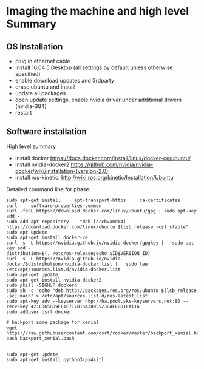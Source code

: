 # Imaging the machine and high level Summary

## OS Installation
* plug in ethernet cable
* Install 16.04.5 Desktop (all settings by default unless otherwise specified)
* enable download updates and 3rdparty
* erase ubuntu and install
* update all packages
* open update settings, enable nvidia driver under additional drivers (nvidia-384)
* restart

## Software installation

High level summary
* install docker https://docs.docker.com/install/linux/docker-ce/ubuntu/
* install nvidia-docker2 https://github.com/nvidia/nvidia-docker/wiki/Installation-(version-2.0)
* install ros-kinetic: http://wiki.ros.org/kinetic/Installation/Ubuntu

Detailed command line for phase:

```
sudo apt-get install     apt-transport-https     ca-certificates     curl     software-properties-common
curl -fsSL https://download.docker.com/linux/ubuntu/gpg | sudo apt-key add -
sudo add-apt-repository    "deb [arch=amd64] https://download.docker.com/linux/ubuntu $(lsb_release -cs) stable"
sudo apt update
sudo apt-get install docker-ce
curl -s -L https://nvidia.github.io/nvidia-docker/gpgkey |   sudo apt-key add -
distribution=$(. /etc/os-release;echo $ID$VERSION_ID)
curl -s -L https://nvidia.github.io/nvidia-docker/$distribution/nvidia-docker.list |   sudo tee /etc/apt/sources.list.d/nvidia-docker.list
sudo apt-get update
sudo apt-get install nvidia-docker2
sudo pkill -SIGHUP dockerd
sudo sh -c 'echo "deb http://packages.ros.org/ros/ubuntu $(lsb_release -sc) main" > /etc/apt/sources.list.d/ros-latest.list'
sudo apt-key adv --keyserver hkp://ha.pool.sks-keyservers.net:80 --recv-key 421C365BD9FF1F717815A3895523BAEEB01FA116
sudo adduser osrf docker

# backport some package for xenial
wget https://raw.githubusercontent.com/osrf/rocker/master/backport_xenial.bash
bash backport_xenial.bash


sudo apt-get update
sudo apt-get install python3-px4sitl
```

